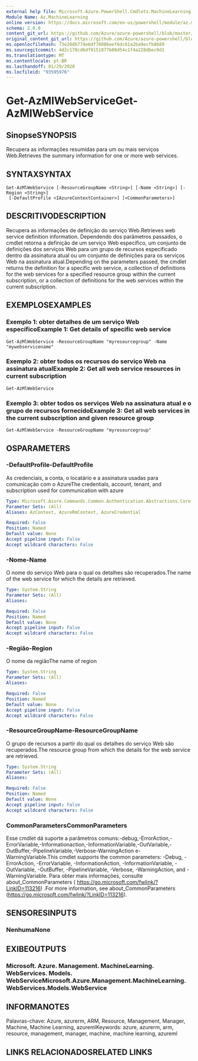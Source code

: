```yaml
---
external help file: Microsoft.Azure.PowerShell.Cmdlets.MachineLearning.dll-Help.xml
Module Name: Az.MachineLearning
online version: https://docs.microsoft.com/en-us/powershell/module/az.machinelearning/get-azmlwebservice
schema: 2.0.0
content_git_url: https://github.com/Azure/azure-powershell/blob/master/src/MachineLearning/MachineLearning/help/Get-AzMlWebService.md
original_content_git_url: https://github.com/Azure/azure-powershell/blob/master/src/MachineLearning/MachineLearning/help/Get-AzMlWebService.md
ms.openlocfilehash: 73e20db774e6df70086eef6dc61a2ba9ecfb8689
ms.sourcegitcommit: 4d2c178cd6df9151877b08d54c1f4a228dbec9d1
ms.translationtype: MT
ms.contentlocale: pt-BR
ms.lasthandoff: 01/29/2020
ms.locfileid: "93595976"
---
```

# <span data-ttu-id="87241-101">Get-AzMlWebService</span><span class="sxs-lookup"><span data-stu-id="87241-101">Get-AzMlWebService</span></span>

## <span data-ttu-id="87241-102">Sinopse</span><span class="sxs-lookup"><span data-stu-id="87241-102">SYNOPSIS</span></span>
<span data-ttu-id="87241-103">Recupera as informações resumidas para um ou mais serviços Web.</span><span class="sxs-lookup"><span data-stu-id="87241-103">Retrieves the summary information for one or more web services.</span></span>

## <span data-ttu-id="87241-104">SYNTAX</span><span class="sxs-lookup"><span data-stu-id="87241-104">SYNTAX</span></span>

```
Get-AzMlWebService [-ResourceGroupName <String>] [-Name <String>] [-Region <String>]
 [-DefaultProfile <IAzureContextContainer>] [<CommonParameters>]
```

## <span data-ttu-id="87241-105">DESCRITIVO</span><span class="sxs-lookup"><span data-stu-id="87241-105">DESCRIPTION</span></span>
<span data-ttu-id="87241-106">Recupera as informações de definição do serviço Web.</span><span class="sxs-lookup"><span data-stu-id="87241-106">Retrieves web service definition information.</span></span>
<span data-ttu-id="87241-107">Dependendo dos parâmetros passados, o cmdlet retorna a definição de um serviço Web específico, um conjunto de definições dos serviços Web para um grupo de recursos especificado dentro da assinatura atual ou um conjunto de definições para os serviços Web na assinatura atual.</span><span class="sxs-lookup"><span data-stu-id="87241-107">Depending on the parameters passed, the cmdlet returns the definition for a specific web service, a collection of definitions for the web services for a specified resource group within the current subscription, or a collection of definitions for the web services within the current subscription.</span></span>

## <span data-ttu-id="87241-108">EXEMPLOS</span><span class="sxs-lookup"><span data-stu-id="87241-108">EXAMPLES</span></span>

### <span data-ttu-id="87241-109">Exemplo 1: obter detalhes de um serviço Web específico</span><span class="sxs-lookup"><span data-stu-id="87241-109">Example 1: Get details of specific web service</span></span>
```
Get-AzMlWebService -ResourceGroupName "myresourcegroup" -Name "mywebservicename"
```

### <span data-ttu-id="87241-110">Exemplo 2: obter todos os recursos do serviço Web na assinatura atual</span><span class="sxs-lookup"><span data-stu-id="87241-110">Example 2: Get all web service resources in current subscription</span></span>
```
Get-AzMlWebService
```

### <span data-ttu-id="87241-111">Exemplo 3: obter todos os serviços Web na assinatura atual e o grupo de recursos fornecido</span><span class="sxs-lookup"><span data-stu-id="87241-111">Example 3: Get all web services in the current subscription and given resource group</span></span>
```
Get-AzMlWebService -ResourceGroupName "myresourcegroup"
```

## <span data-ttu-id="87241-112">OS</span><span class="sxs-lookup"><span data-stu-id="87241-112">PARAMETERS</span></span>

### <span data-ttu-id="87241-113">-DefaultProfile</span><span class="sxs-lookup"><span data-stu-id="87241-113">-DefaultProfile</span></span>
<span data-ttu-id="87241-114">As credenciais, a conta, o locatário e a assinatura usadas para comunicação com o Azure</span><span class="sxs-lookup"><span data-stu-id="87241-114">The credentials, account, tenant, and subscription used for communication with azure</span></span>

```yaml
Type: Microsoft.Azure.Commands.Common.Authentication.Abstractions.Core.IAzureContextContainer
Parameter Sets: (All)
Aliases: AzContext, AzureRmContext, AzureCredential

Required: False
Position: Named
Default value: None
Accept pipeline input: False
Accept wildcard characters: False
```

### <span data-ttu-id="87241-115">-Nome</span><span class="sxs-lookup"><span data-stu-id="87241-115">-Name</span></span>
<span data-ttu-id="87241-116">O nome do serviço Web para o qual os detalhes são recuperados.</span><span class="sxs-lookup"><span data-stu-id="87241-116">The name of the web service for which the details are retrieved.</span></span>

```yaml
Type: System.String
Parameter Sets: (All)
Aliases:

Required: False
Position: Named
Default value: None
Accept pipeline input: False
Accept wildcard characters: False
```

### <span data-ttu-id="87241-117">-Região</span><span class="sxs-lookup"><span data-stu-id="87241-117">-Region</span></span>
<span data-ttu-id="87241-118">O nome da região</span><span class="sxs-lookup"><span data-stu-id="87241-118">The name of region</span></span>

```yaml
Type: System.String
Parameter Sets: (All)
Aliases:

Required: False
Position: Named
Default value: None
Accept pipeline input: False
Accept wildcard characters: False
```

### <span data-ttu-id="87241-119">-ResourceGroupName</span><span class="sxs-lookup"><span data-stu-id="87241-119">-ResourceGroupName</span></span>
<span data-ttu-id="87241-120">O grupo de recursos a partir do qual os detalhes do serviço Web são recuperados.</span><span class="sxs-lookup"><span data-stu-id="87241-120">The resource group from which the details for the web service are retrieved.</span></span>

```yaml
Type: System.String
Parameter Sets: (All)
Aliases:

Required: False
Position: Named
Default value: None
Accept pipeline input: False
Accept wildcard characters: False
```

### <span data-ttu-id="87241-121">CommonParameters</span><span class="sxs-lookup"><span data-stu-id="87241-121">CommonParameters</span></span>
<span data-ttu-id="87241-122">Esse cmdlet dá suporte a parâmetros comuns:-debug,-ErrorAction,-ErrorVariable,-Informationaction,-InformationVariable,-OutVariable,-OutBuffer,-PipelineVariable,-Verbose-WarningAction e-WarningVariable.</span><span class="sxs-lookup"><span data-stu-id="87241-122">This cmdlet supports the common parameters: -Debug, -ErrorAction, -ErrorVariable, -InformationAction, -InformationVariable, -OutVariable, -OutBuffer, -PipelineVariable, -Verbose, -WarningAction, and -WarningVariable.</span></span> <span data-ttu-id="87241-123">Para obter mais informações, consulte about_CommonParameters ( https://go.microsoft.com/fwlink/?LinkID=113216) .</span><span class="sxs-lookup"><span data-stu-id="87241-123">For more information, see about_CommonParameters (https://go.microsoft.com/fwlink/?LinkID=113216).</span></span>

## <span data-ttu-id="87241-124">SENSORES</span><span class="sxs-lookup"><span data-stu-id="87241-124">INPUTS</span></span>

### <span data-ttu-id="87241-125">Nenhuma</span><span class="sxs-lookup"><span data-stu-id="87241-125">None</span></span>

## <span data-ttu-id="87241-126">EXIBE</span><span class="sxs-lookup"><span data-stu-id="87241-126">OUTPUTS</span></span>

### <span data-ttu-id="87241-127">Microsoft. Azure. Management. MachineLearning. WebServices. Models. WebService</span><span class="sxs-lookup"><span data-stu-id="87241-127">Microsoft.Azure.Management.MachineLearning.WebServices.Models.WebService</span></span>

## <span data-ttu-id="87241-128">INFORMA</span><span class="sxs-lookup"><span data-stu-id="87241-128">NOTES</span></span>
<span data-ttu-id="87241-129">Palavras-chave: Azure, azurerm, ARM, Resource, Management, Manager, Machine, Machine Learning, azureml</span><span class="sxs-lookup"><span data-stu-id="87241-129">Keywords: azure, azurerm, arm, resource, management, manager, machine, machine learning, azureml</span></span>

## <span data-ttu-id="87241-130">LINKS RELACIONADOS</span><span class="sxs-lookup"><span data-stu-id="87241-130">RELATED LINKS</span></span>
